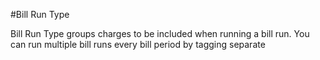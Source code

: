#Bill Run Type

Bill Run Type groups charges to be included when running a bill run.  You can run multiple bill runs every bill period by tagging separate
